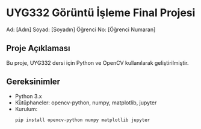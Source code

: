 # UYG332 Görüntü İşleme Final Projesi
Ad: [Adın]
Soyad: [Soyadın]
Öğrenci No: [Öğrenci Numaran]

## Proje Açıklaması
Bu proje, UYG332 dersi için Python ve OpenCV kullanılarak geliştirilmiştir.

## Gereksinimler
- Python 3.x
- Kütüphaneler: opencv-python, numpy, matplotlib, jupyter
- Kurulum:
  ```bash
  pip install opencv-python numpy matplotlib jupyter
